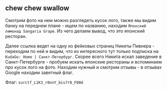 ## chew chew swallow

Смотрим фото на нем можно разгледеть кусок лого, также мы видим банку на переднем плане - ищем по названию, находим `Японский лимонад Sangaria Grape`. Из чего делаем вывод, что это японский ресторан.

Далее ссылка ведет на одну из фейковых страниц Никиты Пивнера - переходим по ней и видим, что из интересного тут только подписка на `KudaGo: Home | Санкт-Петербург`. Скорее всего Никита искал заведение в Санкт-Петербурге - пробуем искать японские рестораны и вспоминаем про кусок лого на фото. Находим нужный и смотрим отзывы - в отзывах Google находим заветный флаг.

Флаг: `surctf_L1K3_r0nnY_bis7r0_F00d`
